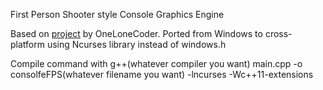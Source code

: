 First Person Shooter style Console Graphics Engine

Based on [project](https://github.com/OneLoneCoder/CommandLineFPS) by OneLoneCoder.
Ported from Windows to cross-platform using Ncurses library instead of windows.h

Compile command with g++(whatever compiler you want) main.cpp -o consolfeFPS(whatever filename you want) -lncurses -Wc++11-extensions
